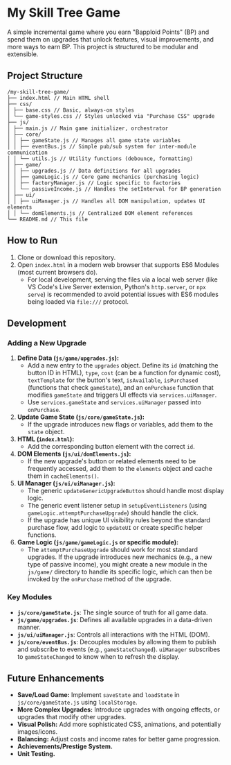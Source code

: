 # My Skill Tree Game

A simple incremental game where you earn "Bapploid Points" (BP) and spend them on upgrades that unlock features, visual improvements, and more ways to earn BP. This project is structured to be modular and extensible.

## Project Structure

```
/my-skill-tree-game/
├── index.html // Main HTML shell
├── css/
│ ├── base.css // Basic, always-on styles
│ └── game-styles.css // Styles unlocked via "Purchase CSS" upgrade
├── js/
│ ├── main.js // Main game initializer, orchestrator
│ ├── core/
│ │ ├── gameState.js // Manages all game state variables
│ │ ├── eventBus.js // Simple pub/sub system for inter-module communication
│ │ └── utils.js // Utility functions (debounce, formatting)
│ ├── game/
│ │ ├── upgrades.js // Data definitions for all upgrades
│ │ ├── gameLogic.js // Core game mechanics (purchasing logic)
│ │ ├── factoryManager.js // Logic specific to factories
│ │ └── passiveIncome.js // Handles the setInterval for BP generation
│ ├── ui/
│ │ ├── uiManager.js // Handles all DOM manipulation, updates UI elements
│ │ └── domElements.js // Centralized DOM element references
└── README.md // This file
```

## How to Run

1.  Clone or download this repository.
2.  Open `index.html` in a modern web browser that supports ES6 Modules (most current browsers do).
    *   For local development, serving the files via a local web server (like VS Code's Live Server extension, Python's `http.server`, or `npx serve`) is recommended to avoid potential issues with ES6 modules being loaded via `file:///` protocol.

## Development

### Adding a New Upgrade

1.  **Define Data (`js/game/upgrades.js`):**
    *   Add a new entry to the `upgrades` object. Define its `id` (matching the button ID in HTML), `type`, `cost` (can be a function for dynamic cost), `textTemplate` for the button's text, `isAvailable`, `isPurchased` (functions that check `gameState`), and an `onPurchase` function that modifies `gameState` and triggers UI effects via `services.uiManager`.
    *   Use `services.gameState` and `services.uiManager` passed into `onPurchase`.
2.  **Update Game State (`js/core/gameState.js`):**
    *   If the upgrade introduces new flags or variables, add them to the `state` object.
3.  **HTML (`index.html`):**
    *   Add the corresponding button element with the correct `id`.
4.  **DOM Elements (`js/ui/domElements.js`):**
    *   If the new upgrade's button or related elements need to be frequently accessed, add them to the `elements` object and cache them in `cacheElements()`.
5.  **UI Manager (`js/ui/uiManager.js`):**
    *   The generic `updateGenericUpgradeButton` should handle most display logic.
    *   The generic event listener setup in `setupEventListeners` (using `gameLogic.attemptPurchaseUpgrade`) should handle the click.
    *   If the upgrade has unique UI visibility rules beyond the standard purchase flow, add logic to `updateUI` or create specific helper functions.
6.  **Game Logic (`js/game/gameLogic.js` or specific module):**
    *   The `attemptPurchaseUpgrade` should work for most standard upgrades. If the upgrade introduces new mechanics (e.g., a new type of passive income), you might create a new module in the `js/game/` directory to handle its specific logic, which can then be invoked by the `onPurchase` method of the upgrade.

### Key Modules

*   **`js/core/gameState.js`**: The single source of truth for all game data.
*   **`js/game/upgrades.js`**: Defines all available upgrades in a data-driven manner.
*   **`js/ui/uiManager.js`**: Controls all interactions with the HTML (DOM).
*   **`js/core/eventBus.js`**: Decouples modules by allowing them to publish and subscribe to events (e.g., `gameStateChanged`). `uiManager` subscribes to `gameStateChanged` to know when to refresh the display.

## Future Enhancements

*   **Save/Load Game:** Implement `saveState` and `loadState` in `js/core/gameState.js` using `localStorage`.
*   **More Complex Upgrades:** Introduce upgrades with ongoing effects, or upgrades that modify other upgrades.
*   **Visual Polish:** Add more sophisticated CSS, animations, and potentially images/icons.
*   **Balancing:** Adjust costs and income rates for better game progression.
*   **Achievements/Prestige System.**
*   **Unit Testing.**
